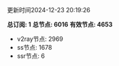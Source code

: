更新时间2024-12-23 20:19:26

**总订阅: 1**
**总节点: 6016**
**有效节点: 4653**
- v2ray节点: 2969
- ss节点: 1678
- ssr节点: 6
